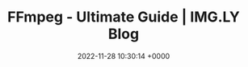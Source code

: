 ---
title: "FFmpeg - Ultimate Guide | IMG.LY Blog"
link: "https://img.ly/blog/ultimate-guide-to-ffmpeg/"
date: "2022-11-28 10:30:14 +0000"
---